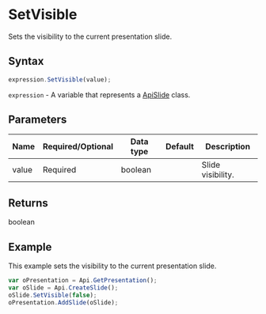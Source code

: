 # SetVisible

Sets the visibility to the current presentation slide.

## Syntax

```javascript
expression.SetVisible(value);
```

`expression` - A variable that represents a [ApiSlide](../ApiSlide.md) class.

## Parameters

| **Name** | **Required/Optional** | **Data type** | **Default** | **Description** |
| ------------- | ------------- | ------------- | ------------- | ------------- |
| value | Required | boolean |  | Slide visibility. |

## Returns

boolean

## Example

This example sets the visibility to the current presentation slide.

```javascript editor-pptx
var oPresentation = Api.GetPresentation();
var oSlide = Api.CreateSlide();
oSlide.SetVisible(false);
oPresentation.AddSlide(oSlide);
```
